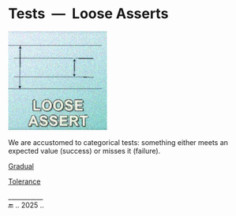 # Tests &nbsp;&mdash;&nbsp; Loose Asserts

<picture><img alt="&nbsp; LOOSE ASERT" src="../../_rsc/img/_nav/tiles/test/assert_art.jpg" /></picture>

We are accustomed to categorical tests: something either meets an expected value (success) or misses it (failure).

[Gradual](tests-gradual_assert.md)

[Tolerance](tests-value_tolerance.md)

___________\
🔚 .. 2025 ..
